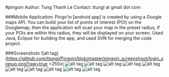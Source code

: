 #pingoin
    Author: Tung Thanh Le
    Contact: ttungl at gmail dot com
    
###Mobile Application: 
      Pingo'in [android app] is created by using a Google maps API. You can build your list of points of interest (POI) on the Googlemap, then the application will scan your map in the preset radius, if your POIs are within this radius, they will be displayed on your screen. Used Java, Eclipse for building the app, and used SVN for merging the code project.

###Screenshots
![alt tag](https://github.com/ttungl/Pingoin/blob/master/pingoin_screenshoot/login_signup.png?raw=true =250x)
![alt tag](https://github.com/ttungl/Pingoin/blob/master/pingoin_screenshoot/signup.png?raw=true)
![alt tag](https://github.com/ttungl/Pingoin/blob/master/pingoin_screenshoot/password_change.png)
![alt tag](https://github.com/ttungl/Pingoin/blob/master/pingoin_screenshoot/login.png?raw=true)
![alt tag](https://github.com/ttungl/Pingoin/blob/master/pingoin_screenshoot/loggedin.png?raw=true)
![alt tag](https://github.com/ttungl/Pingoin/blob/master/pingoin_screenshoot/currentLocZoom.png?raw=true)
![alt tag](https://github.com/ttungl/Pingoin/blob/master/pingoin_screenshoot/add_Peter.png?raw=true)
![alt tag](https://github.com/ttungl/Pingoin/blob/master/pingoin_screenshoot/Peter.png?raw=true)
![alt tag](https://github.com/ttungl/Pingoin/blob/master/pingoin_screenshoot/add_Tom.png?raw=true)
![alt tag](https://github.com/ttungl/Pingoin/blob/master/pingoin_screenshoot/Peter_Tom.png?raw=true)
![alt tag](https://github.com/ttungl/Pingoin/blob/master/pingoin_screenshoot/radius_CurrentRange.png?raw=true)
